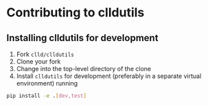 # Contributing to clldutils

## Installing clldutils for development

1. Fork `clld/clldutils`
2. Clone your fork
3. Change into the top-level directory of the clone
4. Install `clldutils` for development (preferably in a separate virtual environment) running
```bash
pip install -e .[dev,test]
```

